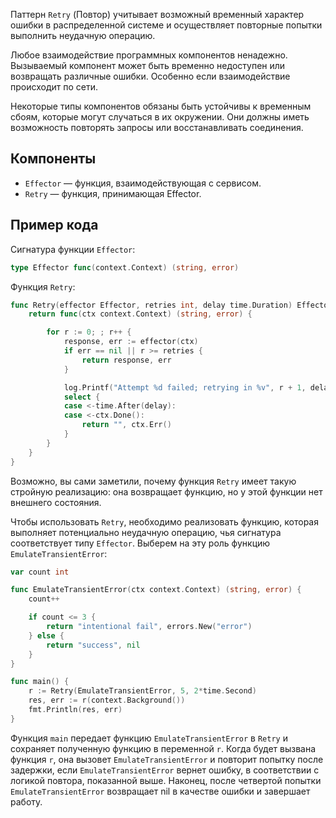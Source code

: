 
Паттерн `Retry` (Повтор) учитывает возможный временный характер ошибки в распределенной системе и осуществляет повторные попытки выполнить неудачную операцию.

Любое взаимодействие программных компонентов ненадежно. Вызываемый компонент может быть временно недоступен или возвращать различные ошибки. Особенно если взаимодействие происходит по сети.

Некоторые типы компонентов обязаны быть устойчивы к временным сбоям, которые могут случаться в их окружении. Они должны иметь возможность повторять запросы или восстанавливать соединения.

## Компоненты

- `Effector` — функция, взаимодействующая с сервисом.
- `Retry` — функция, принимающая Effector.
## Пример кода

Сигнатура функции `Effector`:
```go
type Effector func(context.Context) (string, error)
```

Функция `Retry`:
```go
func Retry(effector Effector, retries int, delay time.Duration) Effector { 
    return func(ctx context.Context) (string, error) {

        for r := 0; ; r++ {
            response, err := effector(ctx) 
            if err == nil || r >= retries {
                return response, err 
            }

            log.Printf("Attempt %d failed; retrying in %v", r + 1, delay)
            select {
            case <-time.After(delay): 
            case <-ctx.Done():
                return "", ctx.Err() 
            }
        } 
    }
}
```

Возможно, вы сами заметили, почему функция `Retry` имеет такую стройную реализацию: она возвращает функцию, но у этой функции нет внешнего состояния.

Чтобы использовать `Retry`, необходимо реализовать функцию, которая выполняет потенциально неудачную операцию, чья сигнатура соответствует типу `Effector`. Выберем на эту роль функцию `EmulateTransientError`:

```go
var count int

func EmulateTransientError(ctx context.Context) (string, error) { 
    count++

    if count <= 3 {
        return "intentional fail", errors.New("error")
    } else {
        return "success", nil
    } 
}

func main() {
    r := Retry(EmulateTransientError, 5, 2*time.Second)
    res, err := r(context.Background())
    fmt.Println(res, err) 
}
```

Функция `main` передает функцию `EmulateTransientError` в `Retry` и сохраняет полученную функцию в переменной `r`. Когда будет вызвана функция `r`, она вызовет `EmulateTransientError` и повторит попытку после задержки, если `EmulateTransientError` вернет ошибку, в соответствии с логикой повтора, показанной выше. Наконец, после четвертой попытки `EmulateTransientError` возвращает nil в качестве ошибки и завершает работу.